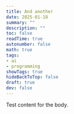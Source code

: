 ```yaml
---
title: And another
date: 2025-01-18
summary: ""
description: ""
toc: false
readTime: true
autonumber: false
math: true
tags: 
- ai
- programming
showTags: true
hideBackToTop: false
draft: true
dev: false
---
```


Test content for the body.